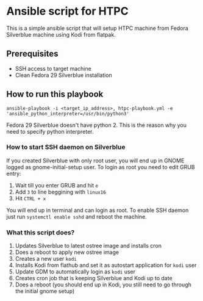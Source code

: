 # Ansible script for HTPC
This is a simple ansible script that will setup HTPC machine from Fedora Silverblue machine using Kodi from flatpak.

## Prerequisites
* SSH access to target machine
* Clean Fedora 29 Silverblue installation

## How to run this playbook
`ansible-playbook -i <target_ip_address>, htpc-playbook.yml -e 'ansible_python_interpreter=/usr/bin/python3'`

Fedora 29 Silverblue doesn't have python 2. This is the reason why you need to specify python interpreter.

### How to start SSH daemon on Silverblue
If you created Silverblue with only root user, you will end up in GNOME logged as gnome-initial-setup user.
To login as root you need to edit GRUB entry:

1) Wait till you enter GRUB and hit `e`
2) Add `3` to line beggining with `linux16`
3) Hit `CTRL + x`

You will end up in terminal and can login as root. To enable SSH daemon just run `systemctl enable sshd`
and reboot the machine.

### What this script does?
1) Updates Silverblue to latest ostree image and installs cron
2) Does a reboot to apply new ostree image
3) Creates a new user `kodi`
4) Installs Kodi from flathub and set it as autostart application for `kodi` user
5) Update GDM to automatically login as `kodi` user
6) Creates cron job that is keeping Silverblue and Kodi up to date
7) Does a reboot (you should end up in Kodi, you still need to go through the initial gnome setup)
